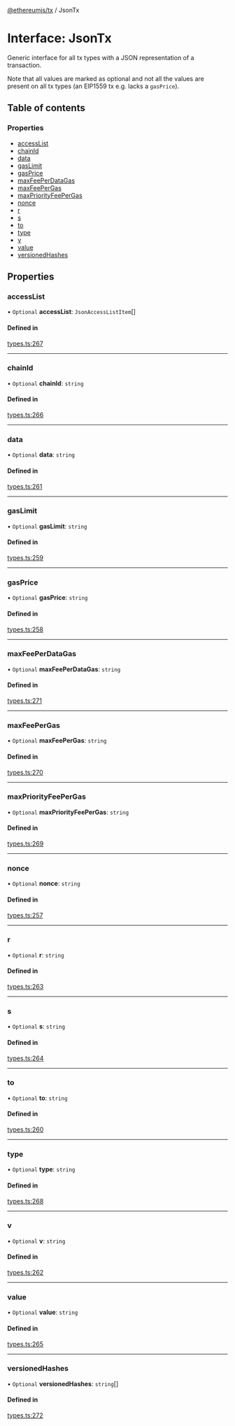 [@ethereumjs/tx](../README.md) / JsonTx

# Interface: JsonTx

Generic interface for all tx types with a
JSON representation of a transaction.

Note that all values are marked as optional
and not all the values are present on all tx types
(an EIP1559 tx e.g. lacks a `gasPrice`).

## Table of contents

### Properties

- [accessList](JsonTx.md#accesslist)
- [chainId](JsonTx.md#chainid)
- [data](JsonTx.md#data)
- [gasLimit](JsonTx.md#gaslimit)
- [gasPrice](JsonTx.md#gasprice)
- [maxFeePerDataGas](JsonTx.md#maxfeeperdatagas)
- [maxFeePerGas](JsonTx.md#maxfeepergas)
- [maxPriorityFeePerGas](JsonTx.md#maxpriorityfeepergas)
- [nonce](JsonTx.md#nonce)
- [r](JsonTx.md#r)
- [s](JsonTx.md#s)
- [to](JsonTx.md#to)
- [type](JsonTx.md#type)
- [v](JsonTx.md#v)
- [value](JsonTx.md#value)
- [versionedHashes](JsonTx.md#versionedhashes)

## Properties

### accessList

• `Optional` **accessList**: `JsonAccessListItem`[]

#### Defined in

[types.ts:267](https://github.com/ethereumjs/ethereumjs-monorepo/blob/master/packages/tx/src/types.ts#L267)

___

### chainId

• `Optional` **chainId**: `string`

#### Defined in

[types.ts:266](https://github.com/ethereumjs/ethereumjs-monorepo/blob/master/packages/tx/src/types.ts#L266)

___

### data

• `Optional` **data**: `string`

#### Defined in

[types.ts:261](https://github.com/ethereumjs/ethereumjs-monorepo/blob/master/packages/tx/src/types.ts#L261)

___

### gasLimit

• `Optional` **gasLimit**: `string`

#### Defined in

[types.ts:259](https://github.com/ethereumjs/ethereumjs-monorepo/blob/master/packages/tx/src/types.ts#L259)

___

### gasPrice

• `Optional` **gasPrice**: `string`

#### Defined in

[types.ts:258](https://github.com/ethereumjs/ethereumjs-monorepo/blob/master/packages/tx/src/types.ts#L258)

___

### maxFeePerDataGas

• `Optional` **maxFeePerDataGas**: `string`

#### Defined in

[types.ts:271](https://github.com/ethereumjs/ethereumjs-monorepo/blob/master/packages/tx/src/types.ts#L271)

___

### maxFeePerGas

• `Optional` **maxFeePerGas**: `string`

#### Defined in

[types.ts:270](https://github.com/ethereumjs/ethereumjs-monorepo/blob/master/packages/tx/src/types.ts#L270)

___

### maxPriorityFeePerGas

• `Optional` **maxPriorityFeePerGas**: `string`

#### Defined in

[types.ts:269](https://github.com/ethereumjs/ethereumjs-monorepo/blob/master/packages/tx/src/types.ts#L269)

___

### nonce

• `Optional` **nonce**: `string`

#### Defined in

[types.ts:257](https://github.com/ethereumjs/ethereumjs-monorepo/blob/master/packages/tx/src/types.ts#L257)

___

### r

• `Optional` **r**: `string`

#### Defined in

[types.ts:263](https://github.com/ethereumjs/ethereumjs-monorepo/blob/master/packages/tx/src/types.ts#L263)

___

### s

• `Optional` **s**: `string`

#### Defined in

[types.ts:264](https://github.com/ethereumjs/ethereumjs-monorepo/blob/master/packages/tx/src/types.ts#L264)

___

### to

• `Optional` **to**: `string`

#### Defined in

[types.ts:260](https://github.com/ethereumjs/ethereumjs-monorepo/blob/master/packages/tx/src/types.ts#L260)

___

### type

• `Optional` **type**: `string`

#### Defined in

[types.ts:268](https://github.com/ethereumjs/ethereumjs-monorepo/blob/master/packages/tx/src/types.ts#L268)

___

### v

• `Optional` **v**: `string`

#### Defined in

[types.ts:262](https://github.com/ethereumjs/ethereumjs-monorepo/blob/master/packages/tx/src/types.ts#L262)

___

### value

• `Optional` **value**: `string`

#### Defined in

[types.ts:265](https://github.com/ethereumjs/ethereumjs-monorepo/blob/master/packages/tx/src/types.ts#L265)

___

### versionedHashes

• `Optional` **versionedHashes**: `string`[]

#### Defined in

[types.ts:272](https://github.com/ethereumjs/ethereumjs-monorepo/blob/master/packages/tx/src/types.ts#L272)
